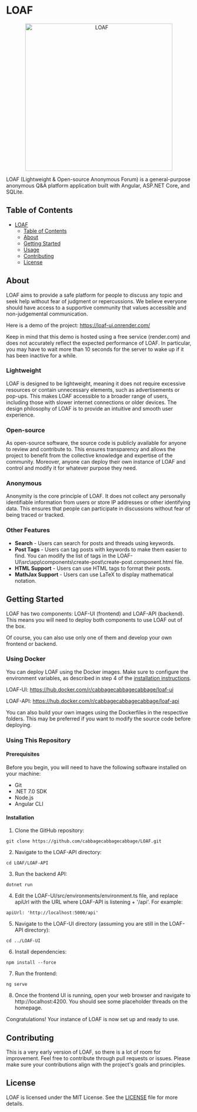 # LOAF

<p align="center">
  <img src="https://openclipart.org/image/2000px/213638" alt="LOAF" width="400">
</p>

LOAF (Lightweight & Open-source Anonymous Forum) is a general-purpose anonymous Q&A platform application built with Angular, ASP.NET Core, and SQLite.

## Table of Contents

- [LOAF](#LOAF)
  - [Table of Contents](#table-of-contents)
  - [About](#about)
  - [Getting Started](#getting-started)
  - [Usage](#usage)
  - [Contributing](#contributing)
  - [License](#license)

## About

LOAF aims to provide a safe platform for people to discuss any topic and seek help without fear of judgment or repercussions. We believe everyone should have access to a supportive community that values accessible and non-judgemental communication.

Here is a demo of the project: https://loaf-ui.onrender.com/

Keep in mind that this demo is hosted using a free service (render.com) and does not accurately reflect the expected performance of LOAF. In particular, you may have to wait more than 10 seconds for the server to wake up if it has been inactive for a while.

### Lightweight

LOAF is designed to be lightweight, meaning it does not require excessive resources or contain unnecessary elements, such as advertisements or pop-ups. This makes LOAF accessible to a broader range of users, including those with slower internet connections or older devices. The design philosophy of LOAF is to provide an intuitive and smooth user experience.

### Open-source

As open-source software, the source code is publicly available for anyone to review and contribute to. This ensures transparency and allows the project to benefit from the collective knowledge and expertise of the community. Moreover, anyone can deploy their own instance of LOAF and control and modify it for whatever purpose they need.

### Anonymous

Anonymity is the core principle of LOAF. It does not collect any personally identifiable information from users or store IP addresses or other identifying data. This ensures that people can participate in discussions without fear of being traced or tracked.

### Other Features

- **Search** - Users can search for posts and threads using keywords.
- **Post Tags** - Users can tag posts with keywords to make them easier to find. You can modify the list of tags in the LOAF-UI\src\app\components\create-post\create-post.component.html file.
- **HTML Support** - Users can use HTML tags to format their posts.
- **MathJax Support** - Users can use LaTeX to display mathematical notation.

## Getting Started

LOAF has two components: LOAF-UI (frontend) and LOAF-API (backend). This means you will need to deploy both components to use LOAF out of the box. 

Of course, you can also use only one of them and develop your own frontend or backend.

### Using Docker

You can deploy LOAF using the Docker images. Make sure to configure the environment variables, as described in step 4 of the [installation instructions](#installation).


LOAF-UI: https://hub.docker.com/r/cabbagecabbagecabbage/loaf-ui

LOAF-API: https://hub.docker.com/r/cabbagecabbagecabbage/loaf-api

You can also build your own images using the Dockerfiles in the respective folders. This may be preferred if you want to modify the source code before deploying.

### Using This Repository

#### Prerequisites

Before you begin, you will need to have the following software installed on your machine:

- Git
- .NET 7.0 SDK
- Node.js
- Angular CLI

#### Installation

1. Clone the GitHub repository:

```
git clone https://github.com/cabbagecabbagecabbage/LOAF.git
```

2. Navigate to the LOAF-API directory:

```
cd LOAF/LOAF-API
```

3. Run the backend API:

```
dotnet run
```

4. Edit the LOAF-UI/src/environments/environment.ts file, and replace apiUrl with the URL where LOAF-API is listening + '/api'. For example:

```
apiUrl: 'http://localhost:5000/api'
```

5. Navigate to the LOAF-UI directory (assuming you are still in the LOAF-API directory):

```
cd ../LOAF-UI
```

6. Install dependencies:

```
npm install --force
```

7. Run the frontend:

```
ng serve
```

8. Once the frontend UI is running, open your web browser and navigate to http://localhost:4200. You should see some placeholder threads on the homepage.

Congratulations! Your instance of LOAF is now set up and ready to use.

## Contributing

This is a very early version of LOAF, so there is a lot of room for improvement. Feel free to contribute through pull requests or issues. Please make sure your contributions align with the project's goals and principles.

## License

LOAF is licensed under the MIT License. See the [LICENSE](https://github.com/cabbagecabbagecabbage/LOAF/blob/master/LICENSE) file for more details.